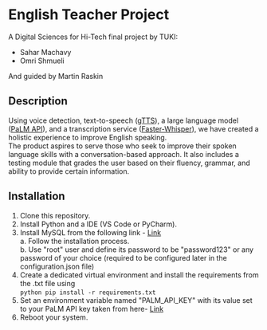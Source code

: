 # English Teacher Project
A Digital Sciences for Hi-Tech final project by TUKI:<br>
* Sahar Machavy<br>
* Omri Shmueli<br>

And guided by Martin Raskin

## Description
Using voice detection, text-to-speech ([gTTS](https://pypi.org/project/gTTS/)), a large language model ([PaLM API](https://developers.generativeai.google/)), and a transcription service ([Faster-Whisper](https://github.com/guillaumekln/faster-whisper)), we have created a holistic experience to improve English speaking.<br>
The product aspires to serve those who seek to improve their spoken language skills with a conversation-based approach. It also includes a testing module that grades the user based on their fluency, grammar, and ability to provide certain information.

## Installation 
1. Clone this repository.
2. Install Python and a IDE (VS Code or PyCharm).
3. Install MySQL from the following link - [Link](https://dev.mysql.com/downloads/installer/) <br>
   a. Follow the installation process. <br>
   b. Use "root" user and define its password to be "password123" or any password of your choice (required to be configured later in the configuration.json file)
4. Create a dedicated virtual environment and install the requirements from the .txt file using <br>`python pip install -r requirements.txt`
5. Set an environment variable named "PALM_API_KEY" with its value set to your PaLM API key taken from here- [Link](https://developers.generativeai.google/tutorials/setup) <br>
6. Reboot your system.
